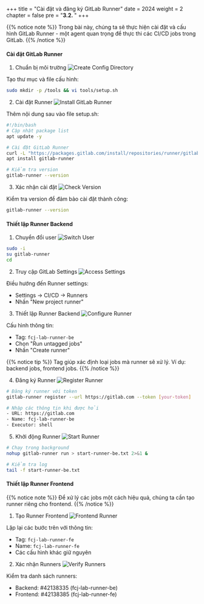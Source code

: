 +++
title = "Cài đặt và đăng ký GitLab Runner"
date = 2024
weight = 2
chapter = false
pre = "<b>3.2. </b>"
+++

{{% notice note %}}
Trong bài này, chúng ta sẽ thực hiện cài đặt và cấu hình GitLab Runner - một agent quan trọng để thực thi các CI/CD jobs trong GitLab.
{{% /notice %}}

#### Cài đặt GitLab Runner

1. Chuẩn bị môi trường
![Create Config Directory](/images/4-cicd-gitlab/4.2.1.png)

Tạo thư mục và file cấu hình:
```bash
sudo mkdir -p /tools && vi tools/setup.sh
```

2. Cài đặt Runner
![Install GitLab Runner](/images/4-cicd-gitlab/4.2.2.png)

Thêm nội dung sau vào file setup.sh:
```bash
#!/bin/bash
# Cập nhật package list
apt update -y

# Cài đặt GitLab Runner
curl -L "https://packages.gitlab.com/install/repositories/runner/gitlab-runner/script.deb.sh" | sudo bash
apt install gitlab-runner

# Kiểm tra version
gitlab-runner --version
```

3. Xác nhận cài đặt
![Check Version](/images/4-cicd-gitlab/4.2.3.png)

Kiểm tra version để đảm bảo cài đặt thành công:
```bash
gitlab-runner --version
```

#### Thiết lập Runner Backend

1. Chuyển đổi user
![Switch User](/images/4-cicd-gitlab/4.2.4.png)

```bash
sudo -i
su gitlab-runner
cd
```

2. Truy cập GitLab Settings
![Access Settings](/images/4-cicd-gitlab/4.2.5.png)

Điều hướng đến Runner settings:
- Settings → CI/CD → Runners
- Nhấn "New project runner"

3. Thiết lập Runner Backend
![Configure Runner](/images/4-cicd-gitlab/4.2.6.png)

Cấu hình thông tin:
- Tag: `fcj-lab-runner-be`
- Chọn "Run untagged jobs"
- Nhấn "Create runner"

{{% notice tip %}}
Tag giúp xác định loại jobs mà runner sẽ xử lý. Ví dụ: backend jobs, frontend jobs.
{{% /notice %}}

4. Đăng ký Runner
![Register Runner](/images/4-cicd-gitlab/4.2.8.png)

```bash
# Đăng ký runner với token
gitlab-runner register --url https://gitlab.com --token [your-token]

# Nhập các thông tin khi được hỏi
- URL: https://gitlab.com
- Name: fcj-lab-runner-be
- Executor: shell
```

5. Khởi động Runner
![Start Runner](/images/4-cicd-gitlab/4.2.9.png)

```bash
# Chạy trong background
nohup gitlab-runner run > start-runner-be.txt 2>&1 &

# Kiểm tra log
tail -f start-runner-be.txt
```

#### Thiết lập Runner Frontend

{{% notice note %}}
Để xử lý các jobs một cách hiệu quả, chúng ta cần tạo runner riêng cho frontend.
{{% /notice %}}

1. Tạo Runner Frontend
![Frontend Runner](/images/4-cicd-gitlab/4.2.11.png)

Lặp lại các bước trên với thông tin:
- Tag: `fcj-lab-runner-fe`
- Name: `fcj-lab-runner-fe`
- Các cấu hình khác giữ nguyên

2. Xác nhận Runners
![Verify Runners](/images/4-cicd-gitlab/4.2.12.png)

Kiểm tra danh sách runners:
- Backend: #42138335 (fcj-lab-runner-be)
- Frontend: #42138385 (fcj-lab-runner-fe)